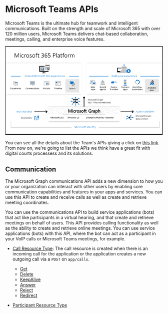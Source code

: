 # Microsoft Teams APIs

Microsoft Teams is the ultimate hub for teamwork and intelligent communications. Built on the strength and scale of Microsoft 365 with over 120 million users, Microsoft Teams delivers chat-based collaboration, meetings, calling, and enterprise voice features.

![Microsoft Graph's general view](/img/microsoft-graph-dataconnect-connectors-rebrand-800.png "Microsoft Graph's general view")

You can see all the details about the Team's APIs giving a click on [this link](https://docs.microsoft.com/en-us/graph/teams-concept-overview). From now on, we're going to list the APIs we think have a great fit with digital courts processess and its solutions.

## Communication

The Microsoft Graph communications API adds a new dimension to how you or your organization can interact with other users by enabling core communication capabilities and features in your apps and services. You can use this API to create and receive calls as well as create and retrieve meeting coordinates.

You can use the communications API to build service applications (bots) that act like participants in a virtual hearing, and that create and retrieve meetings on behalf of users. This API provides calling functionality as well as the ability to create and retrieve online meetings. You can use service applications (bots) with this API, where the bot can act as a participant in your VoIP calls or Microsoft Teams meetings, for example.

* [Call Resource Type](https://docs.microsoft.com/en-us/graph/api/resources/call?view=graph-rest-1.0): The call resource is created when there is an incoming call for the application or the application creates a new outgoing call via a `POST` on `app/calls`.
  * [Get](https://docs.microsoft.com/en-us/graph/api/call-get?view=graph-rest-1.0)
  * [Delete](https://docs.microsoft.com/en-us/graph/api/call-delete?view=graph-rest-1.0)
  * [KeepAlive](https://docs.microsoft.com/en-us/graph/api/call-keepalive?view=graph-rest-1.0)
  * [Answer](https://docs.microsoft.com/en-us/graph/api/call-answer?view=graph-rest-1.0)
  * [Reject](https://docs.microsoft.com/en-us/graph/api/call-reject?view=graph-rest-1.0)
  * [Redirect](https://docs.microsoft.com/en-us/graph/api/call-redirect?view=graph-rest-1.0)

* [Participant Resource Type]()